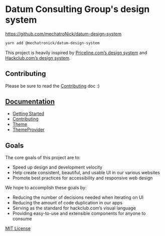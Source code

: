 # Datum Consulting Group's design system

https://github.com/mechatroNick/datum-design-system

```sh
yarn add @mechatronick/datum-design-system
```

This project is heavily inspired by [Priceline.com’s design system][pcln] and [Hackclub.com’s design system][hacl].

## Contributing

Please be sure to read the [Contributing](docs/Contributing.md) doc :)

## [Documentation](docs)

* [Getting Started](docs/GettingStarted.md)
* [Contributing](docs/Contributing.md)
* [Theme](docs/Theme.md)
* [ThemeProvider](docs/ThemeProvider.md)

## Goals

The core goals of this project are to:

* Speed up design and development velocity
* Help create consistent, beautiful, and usable UI in our various websites
* Promote best practices for accessibility and responsive web design

We hope to accomplish these goals by:

* Reducing the number of decisions needed when iterating on UI
* Reducing the amount of code duplication in our apps
* Serving as the standard for hackclub.com’s visual language
* Providing easy-to-use and extensible components for anyone to consume

[pcln]: https://github.com/pricelinelabs/design-system
[hacl]: https://github.com/hackclub/design-system
[site]: https://hackclub.github.io/design-system/

[MIT License](LICENSE.md)

